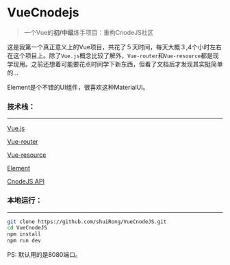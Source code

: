 # VueCnodejs

> 一个Vue的**初/中级**练手项目：重构CnodeJS社区

这是我第一个真正意义上的Vue项目，共花了５天时间，每天大概３,4个小时左右在这个项目上。除了`Vue.js`概念比较了解外，`Vue-router`和`Vue-resource`都是现学现用。之前还想着可能要花点时间学下新东西，但看了文档后才发现其实挺简单的...

Element是个不错的UI组件，很喜欢这种MaterialUI。





### 技术栈：

---

[Vue.js](https://cn.vuejs.org/)

[Vue-router](https://router.vuejs.org/zh-cn/)

[Vue-resource](https://etianqq.gitbooks.io/vue2/content/chapter2-vue-resource.html)

[Element](http://element.eleme.io/#/zh-CN/component/installation)

[CnodeJS API](https://cnodejs.org/api)

### 本地运行：

---

```bash
git clone https://github.com/shuiRong/VueCnodeJS.git
cd VueCnodeJS
npm install
npm run dev
```

PS: 默认用的是8080端口。



